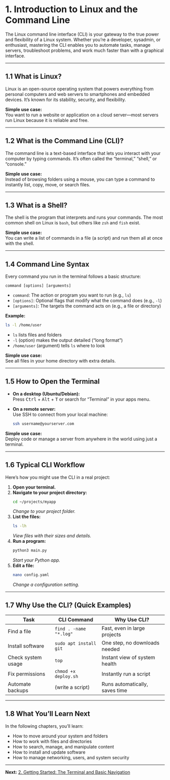 # 1. Introduction to Linux and the Command Line

The Linux command line interface (CLI) is your gateway to the true power and flexibility of a Linux system. Whether you’re a developer, sysadmin, or enthusiast, mastering the CLI enables you to automate tasks, manage servers, troubleshoot problems, and work much faster than with a graphical interface.

---

## 1.1 What is Linux?

Linux is an open-source operating system that powers everything from personal computers and web servers to smartphones and embedded devices. It’s known for its stability, security, and flexibility.

**Simple use case:**  
You want to run a website or application on a cloud server—most servers run Linux because it is reliable and free.

---

## 1.2 What is the Command Line (CLI)?

The command line is a text-based interface that lets you interact with your computer by typing commands. It’s often called the “terminal,” “shell,” or “console.”

**Simple use case:**  
Instead of browsing folders using a mouse, you can type a command to instantly list, copy, move, or search files.

---

## 1.3 What is a Shell?

The shell is the program that interprets and runs your commands. The most common shell on Linux is `bash`, but others like `zsh` and `fish` exist.

**Simple use case:**  
You can write a list of commands in a file (a script) and run them all at once with the shell.

---

## 1.4 Command Line Syntax

Every command you run in the terminal follows a basic structure:

```
command [options] [arguments]
```

- `command`: The action or program you want to run (e.g., `ls`)
- `[options]`: Optional flags that modify what the command does (e.g., `-l`)
- `[arguments]`: The targets the command acts on (e.g., a file or directory)

**Example:**
```bash
ls -l /home/user
```
- `ls` lists files and folders
- `-l` (option) makes the output detailed (“long format”)
- `/home/user` (argument) tells `ls` where to look

**Simple use case:**  
See all files in your home directory with extra details.

---

## 1.5 How to Open the Terminal

- **On a desktop (Ubuntu/Debian):**  
  Press <kbd>Ctrl</kbd> + <kbd>Alt</kbd> + <kbd>T</kbd> or search for “Terminal” in your apps menu.

- **On a remote server:**  
  Use SSH to connect from your local machine:
  ```bash
  ssh username@yourserver.com
  ```

**Simple use case:**  
Deploy code or manage a server from anywhere in the world using just a terminal.

---

## 1.6 Typical CLI Workflow

Here’s how you might use the CLI in a real project:

1. **Open your terminal.**
2. **Navigate to your project directory:**
   ```bash
   cd ~/projects/myapp
   ```
   *Change to your project folder.*
3. **List the files:**
   ```bash
   ls -lh
   ```
   *View files with their sizes and details.*
4. **Run a program:**
   ```bash
   python3 main.py
   ```
   *Start your Python app.*
5. **Edit a file:**
   ```bash
   nano config.yaml
   ```
   *Change a configuration setting.*

---

## 1.7 Why Use the CLI? (Quick Examples)

| Task                  | CLI Command                        | Why Use CLI?                       |
|-----------------------|------------------------------------|-------------------------------------|
| Find a file           | `find . -name "*.log"`             | Fast, even in large projects        |
| Install software      | `sudo apt install git`             | One step, no downloads needed       |
| Check system usage    | `top`                              | Instant view of system health       |
| Fix permissions       | `chmod +x deploy.sh`               | Instantly run a script              |
| Automate backups      | (write a script)                   | Runs automatically, saves time      |

---

## 1.8 What You’ll Learn Next

In the following chapters, you’ll learn:

- How to move around your system and folders
- How to work with files and directories
- How to search, manage, and manipulate content
- How to install and update software
- How to manage networking, users, and system security

---

**Next:** [2. Getting Started: The Terminal and Basic Navigation](./02-getting-started-terminal-navigation_Version3.md)
